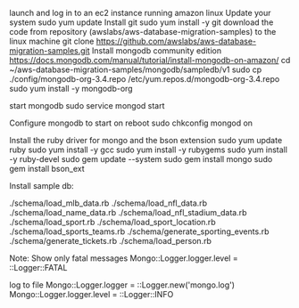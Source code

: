 launch and log in to an ec2 instance running amazon linux
Update your system
   sudo yum update
Install git
   sudo yum install -y git
download the code from repository (awslabs/aws-database-migration-samples) to the linux machine
  git clone https://github.com/awslabs/aws-database-migration-samples.git
Install mongodb community edition
  https://docs.mongodb.com/manual/tutorial/install-mongodb-on-amazon/
cd ~/aws-database-migration-samples/mongodb/sampledb/v1
sudo cp ./config/mongodb-org-3.4.repo /etc/yum.repos.d/mongodb-org-3.4.repo
sudo yum install -y mongodb-org

start mongodb
  sudo service mongod start

Configure mongodb to start on reboot
 sudo chkconfig mongod on

Install the ruby driver for mongo and the bson extension
 sudo yum update ruby
 sudo yum install -y gcc
 sudo yum install -y rubygems
 sudo yum install -y ruby-devel
 sudo gem update --system
 sudo gem install mongo
 sudo gem install bson_ext

Install sample db:

./schema/load_mlb_data.rb
./schema/load_nfl_data.rb
./schema/load_name_data.rb
./schema/load_nfl_stadium_data.rb
./schema/load_sport.rb
./schema/load_sport_location.rb
./schema/load_sports_teams.rb
./schema/generate_sporting_events.rb
./schema/generate_tickets.rb
./schema/load_person.rb

Note:
Show only fatal messages
Mongo::Logger.logger.level = ::Logger::FATAL

log to file
Mongo::Logger.logger       = ::Logger.new('mongo.log')
Mongo::Logger.logger.level = ::Logger::INFO